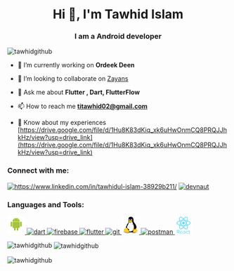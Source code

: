 <h1 align="center">Hi 👋, I'm Tawhid Islam</h1>
<div>    </div>
<h3 align="center">I am a Android developer</h3>

<p align="left"> <img src="https://komarev.com/ghpvc/?username=tawhidgithub&label=Profile%20views&color=0e75b6&style=flat" alt="tawhidgithub" /> </p>

- 🔭 I’m currently working on **Ordeek Deen**

- 👯 I’m looking to collaborate on [Zayans](https://github.com/tawhidgithub/Zayans)

- 💬 Ask me about **Flutter , Dart, FlutterFlow**

- 📫 How to reach me **titawhid02@gmail.com**

- 📄 Know about my experiences [https://drive.google.com/file/d/1Hu8K83dKiq_xk6uHwOnmCQ8PRQJJhkHz/view?usp=drive_link](https://drive.google.com/file/d/1Hu8K83dKiq_xk6uHwOnmCQ8PRQJJhkHz/view?usp=drive_link)

<h3 align="left">Connect with me:</h3>
<p align="left">
<a href="https://linkedin.com/in/https://www.linkedin.com/in/tawhidul-islam-38929b211/" target="blank"><img align="center" src="https://raw.githubusercontent.com/rahuldkjain/github-profile-readme-generator/master/src/images/icons/Social/linked-in-alt.svg" alt="https://www.linkedin.com/in/tawhidul-islam-38929b211/" height="30" width="40" /></a>
<a href="https://www.youtube.com/c/devnaut" target="blank"><img align="center" src="https://raw.githubusercontent.com/rahuldkjain/github-profile-readme-generator/master/src/images/icons/Social/youtube.svg" alt="devnaut" height="30" width="40" /></a>
</p>

<h3 align="left">Languages and Tools:</h3>
<p align="left"> <a href="https://developer.android.com" target="_blank" rel="noreferrer"> <img src="https://raw.githubusercontent.com/devicons/devicon/master/icons/android/android-original-wordmark.svg" alt="android" width="40" height="40"/> </a> <a href="https://dart.dev" target="_blank" rel="noreferrer"> <img src="https://www.vectorlogo.zone/logos/dartlang/dartlang-icon.svg" alt="dart" width="40" height="40"/> </a> <a href="https://firebase.google.com/" target="_blank" rel="noreferrer"> <img src="https://www.vectorlogo.zone/logos/firebase/firebase-icon.svg" alt="firebase" width="40" height="40"/> </a> <a href="https://flutter.dev" target="_blank" rel="noreferrer"> <img src="https://www.vectorlogo.zone/logos/flutterio/flutterio-icon.svg" alt="flutter" width="40" height="40"/> </a> <a href="https://git-scm.com/" target="_blank" rel="noreferrer"> <img src="https://www.vectorlogo.zone/logos/git-scm/git-scm-icon.svg" alt="git" width="40" height="40"/> </a> <a href="https://www.linux.org/" target="_blank" rel="noreferrer"> <img src="https://raw.githubusercontent.com/devicons/devicon/master/icons/linux/linux-original.svg" alt="linux" width="40" height="40"/> </a> <a href="https://postman.com" target="_blank" rel="noreferrer"> <img src="https://www.vectorlogo.zone/logos/getpostman/getpostman-icon.svg" alt="postman" width="40" height="40"/> </a> <a href="https://reactjs.org/" target="_blank" rel="noreferrer"> <img src="https://raw.githubusercontent.com/devicons/devicon/master/icons/react/react-original-wordmark.svg" alt="react" width="40" height="40"/> </a> </p>

<p><img align="left" src="https://github-readme-stats.vercel.app/api/top-langs?username=tawhidgithub&show_icons=true&locale=en&layout=compact" alt="tawhidgithub" /></p>

<p>&nbsp;<img align="center" src="https://github-readme-stats.vercel.app/api?username=tawhidgithub&show_icons=true&locale=en" alt="tawhidgithub" /></p>

<p><img align="center" src="https://github-readme-streak-stats.herokuapp.com/?user=tawhidgithub&" alt="tawhidgithub" /></p>
